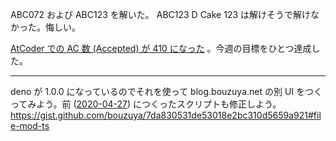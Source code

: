 ABC072 および ABC123 を解いた。 ABC123 D Cake 123 は解けそうで解けなかった。悔しい。

[AtCoder での AC 数 (Accepted) が 410 になった](https://kenkoooo.com/atcoder/#/user/bouzuya) 。今週の目標をひとつ達成した。

---

deno が 1.0.0 になっているのでそれを使って blog.bouzuya.net の別 UI をつくってみよう。前 ([2020-04-27][]) につくったスクリプトも修正しよう。 <https://gist.github.com/bouzuya/7da830531de53018e2bc310d5659a921#file-mod-ts>

[2020-04-27]: https://blog.bouzuya.net/2020/04/27/

